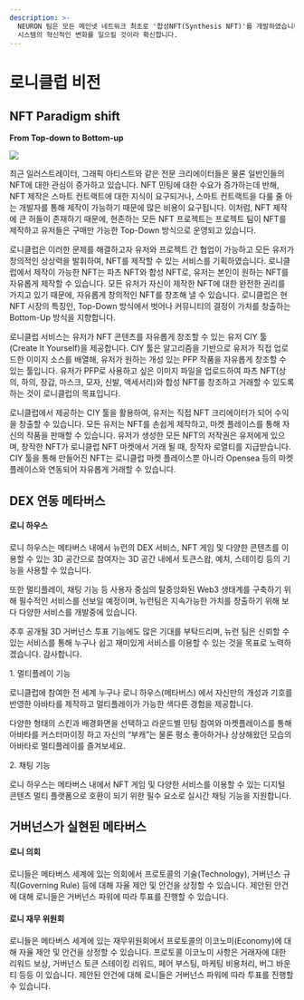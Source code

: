 ```yaml
---
description: >-
  NEURON 팀은 모든 메인넷 네트워크 최초로 '합성NFT(Synthesis NFT)'를 개발하였습니다. 로니클럽 NFT를 통해 NFT 민팅
  시스템의 혁신적인 변화를 일으킬 것이라 확신합니다.
---
```


# 로니클럽 비전

## **NFT Paradigm shift**

**From Top-down to Bottom-up**

![](https://lh5.googleusercontent.com/iuUww51Zp9EwKNR81u3GQ\_wbE8CWKGHNcnwyQiSF5yAiblR2oD\_9ZLESWbWti-Xmj4g1SUnT2uYSd1079Itp9hFZr76SOPcfiOGOe5gCs2KjpWwUHg3qee5hNcXT6WBxOPn\_6zSj)

최근 일러스트레이터, 그래픽 아티스트와 같은 전문 크리에이터들은 물론 일반인들의 NFT에 대한 관심이 증가하고 있습니다. NFT 민팅에 대한 수요가 증가하는데 반해,  NFT 제작은 스마트 컨트랙트에 대한 지식이 요구되거나, 스마트 컨트랙트을 다룰 줄 아는 개발자를 통해 제작이 가능하기 때문에 많은 비용이 요구됩니다. 이처럼, NFT 제작에 큰 허들이 존재하기 때문에, 현존하는 모든 NFT 프로젝트는 프로젝트 팀이 NFT를 제작하고 유저들은 구매만 가능한 Top-Down 방식으로 운영되고 있습니다.&#x20;

로니클럽은 이러한 문제를 해결하고자 유저와 프로젝트 간 협업이 가능하고 모든 유저가 창의적인 상상력을 발휘하여, NFT를 제작할 수 있는 서비스를 기획하였습니다. 로니클럽에서 제작이 가능한 NFT는 파츠 NFT와 합성 NFT로, 유저는 본인이 원하는 NFT를 자유롭게 제작할 수 있습니다. 모든 유저가 자신이 제작한 NFT에 대한 완전한 권리를 가지고 있기 때문에, 자유롭게 창의적인 NFT를 창조해 낼 수 있습니다. 로니클럽은 현 NFT 시장의 특징인, Top-Down 방식에서 벗어나 커뮤니티의 결정이 가치를 창출하는 Bottom-Up 방식을 지향합니다.

로니클럽 서비스는 유저가 NFT 콘텐츠를 자유롭게 창조할 수 있는 유저 CIY 툴(Create It Yourself)을 제공합니다. CIY 툴은 알고리즘을 기반으로 유저가 직접 업로드한 이미지 소스를 배열해, 유저가 원하는 개성 있는 PFP 작품을 자유롭게 창조할 수 있는 툴입니다. 유저가 PFP로 사용하고 싶은 이미지 파일을 업로드하여 파츠 NFT(상의, 하의, 장갑, 마스크, 모자, 신발, 액세서리)와 합성 NFT를 창조하고 거래할 수 있도록 하는 것이 로니클럽의 목표입니다.

로니클럽에서 제공하는 CIY 툴을 활용하여, 유저는 직접 NFT 크리에이터가 되어 수익을 창출할 수 있습니다. 모든 유저는 NFT를 손쉽게 제작하고, 마켓 플레이스를 통해 자신의 작품을 판매할 수 있습니다. 유저가 생성한 모든 NFT의 저작권은 유저에게 있으며, 창작한 NFT가 로니클럽 NFT 마켓에서 거래 될 때, 창작자 로열티를 지급받습니다. CIY 툴을 통해 만들어진 NFT는 로니클럽 마켓 플레이스뿐 아니라 Opensea 등의 마켓 플레이스와 연동되어 자유롭게 거래할 수 있습니다.

## **DEX 연동 메타버스**

#### 로니 하우스

로니 하우스는 메타버스 내에서 뉴런의 DEX 서비스, NFT 게임 및 다양한 콘텐츠를 이용할 수 있는 3D 공간으로 참여자는 3D 공간 내에서 토큰스왑, 예치, 스테이킹 등의 기능을 사용할 수 있습니다.

또한 멀티플레이, 채팅 기능 등 사용자 중심의 탈중앙화된 Web3 생태계를 구축하기 위해 필수적인 서비스를 선보일 예정이며, 뉴런팀은 지속가능한 가치를 창출하기 위해 보다 다양한 서비스를 개발중에 있습니다.

추후 공개될 3D 거버넌스 투표 기능에도 많은 기대를 부탁드리며, 뉴런 팀은 신뢰할 수 있는 서비스를 통해 누구나 쉽고 재미있게 서비스를 이용할 수 있는 것을 목표로 노력하겠습니다. 감사합니다.



1\. 멀티플레이 기능

로니클럽에 참여한 전 세계 누구나 로니 하우스(메타버스) 에서 자신만의 개성과 기호를 반영한 아바타를 제작하고 멀티플레이가 가능한 색다른 경험을 제공합니다.

다양한 형태의 스킨과 배경화면을 선택하고 라운드별 민팅 참여와 마켓플레이스를 통해 아바타를 커스터마이징 하고 자신의 “부캐”는 물론 평소 좋아하거나 상상해왔던 모습의 아바타로 멀티플레이를 즐겨보세요.

2\. 채팅 기능

로니 하우스는 메타버스 내에서  NFT 게임 및 다양한 서비스를 이용할 수 있는 디지털 콘텐츠 멀티 플랫폼으로 호환이 되기 위한 필수 요소로 실시간 채팅 기능을 지원합니다.

## 거버넌스가 실현된 메타버스

#### 로니 의회

로니들은 메타버스 세계에 있는 의회에서 프로토콜의 기술(Technology), 거버넌스 규칙(Governing Rule) 등에 대해 자율 제안 및 안건을 상정할 수 있습니다. 제안된 안건에 대해 로니들은 거버넌스 파워에 따라 투표를 진행할 수 있습니다.

#### 로니 재무 위원회

로니들은 메타버스 세계에 있는 재무위원회에서 프로토콜의 이코노미(Economy)에 대해 자율 제안 및 안건을 상정할 수 있습니다. 프로토콜 이코노미 사항은 거래자에 대한 리워드 보상, 거버넌스 토큰 스테이킹 리워드, 페어 부스팅, 마케팅 비용처리, 버그 바운티 등등 이 있습니다. 제안된 안건에 대해 로니들은 거버넌스 파워에 따라 투표를 진행할 수 있습니다.
